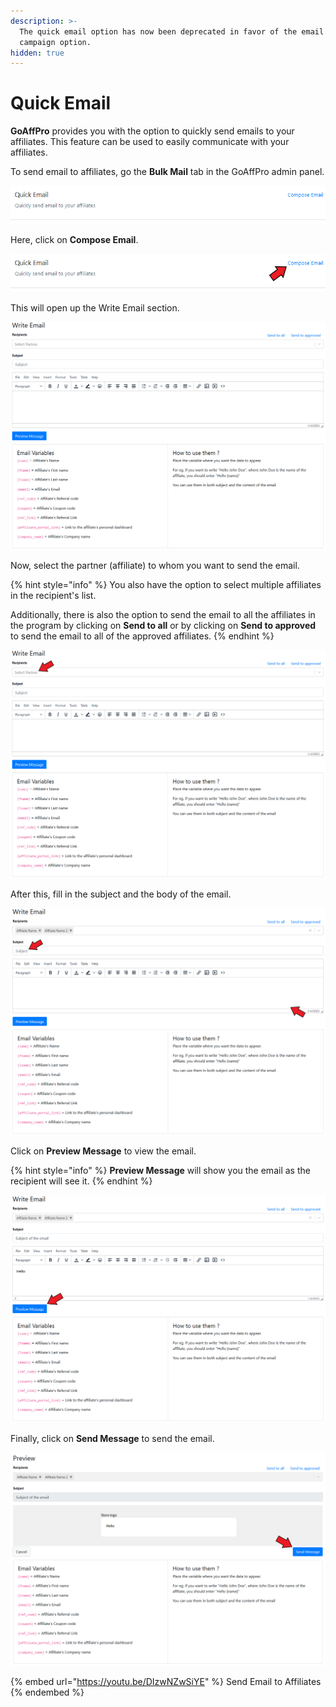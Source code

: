 ```yaml
---
description: >-
  The quick email option has now been deprecated in favor of the email marketing
  campaign option.
hidden: true
---
```


# Quick Email

**GoAffPro** provides you with the option to quickly send emails to your affiliates. This feature can be used to easily communicate with your affiliates.&#x20;

To send email to affiliates, go the **Bulk Mail** tab in the GoAffPro admin panel.

![Bulk Mail tab](<../../../.gitbook/assets/Annotation 2020-01-01 123515.png>)

Here, click on **Compose Email**.

![Click on Compose Email](<../../../.gitbook/assets/Annotation 2020-01-01 123515 (1).png>)

This will open up the Write Email section.

![Write Email](<../../../.gitbook/assets/image (1647).png>)

Now, select the partner (affiliate) to whom you want to send the email.

{% hint style="info" %}
You also have the option to select multiple affiliates in the recipient's list.&#x20;

Additionally, there is also the option to send the email to all the affiliates in the program by clicking on **Send to all** or by clicking on **Send to approved** to send the email to all of the approved affiliates.
{% endhint %}

![Select the partner](<../../../.gitbook/assets/Annotation 2020-06-22 075954.png>)

After this, fill in the subject and the body of the email.

![Fill in the subject and body of the email](<../../../.gitbook/assets/Annotation 2020-06-22 080657.png>)

Click on **Preview Message** to view the email.

{% hint style="info" %}
**Preview Message** will show you the email as the recipient will see it.
{% endhint %}

![Click on Preview Message](<../../../.gitbook/assets/Annotation 2020-06-22 081222.png>)

Finally, click on **Send Message** to send the email.

![](<../../../.gitbook/assets/Annotation 2020-06-22 081455.png>)

{% embed url="https://youtu.be/DIzwNZwSiYE" %}
Send Email to Affiliates
{% endembed %}
